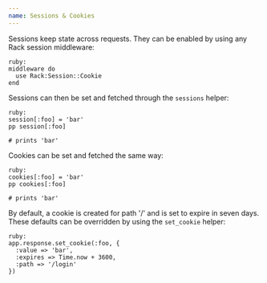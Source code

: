 ```yaml
---
name: Sessions & Cookies
---
```


Sessions keep state across requests. They can be enabled by using any Rack session middleware:

    ruby:
    middleware do
      use Rack:Session::Cookie
    end

Sessions can then be set and fetched through the `sessions` helper:

    ruby:
    session[:foo] = 'bar'
    pp session[:foo]

    # prints 'bar'

Cookies can be set and fetched the same way:

    ruby:
    cookies[:foo] = 'bar'
    pp cookies[:foo]

    # prints 'bar'

By default, a cookie is created for path '/' and is set to expire in seven days. These defaults can be overridden by using the `set_cookie` helper:

    ruby:
    app.response.set_cookie(:foo, {
      :value => 'bar',
      :expires => Time.now + 3600,
      :path => '/login'
    })
